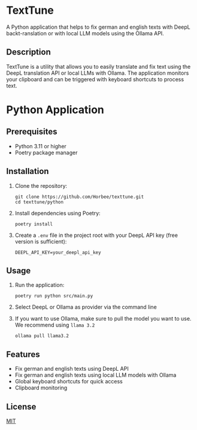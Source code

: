 # TextTune

A Python application that helps to fix german and english texts with DeepL backt-ranslation or with local LLM models using the Ollama API.

## Description

TextTune is a utility that allows you to easily translate and fix text using the DeepL translation API or local LLMs with Ollama. The application monitors your clipboard and can be triggered with keyboard shortcuts to process text.

# Python Application

## Prerequisites

- Python 3.11 or higher
- Poetry package manager

## Installation

1. Clone the repository:

   ```
   git clone https://github.com/Horbee/texttune.git
   cd texttune/python
   ```

2. Install dependencies using Poetry:

   ```
   poetry install
   ```

3. Create a `.env` file in the project root with your DeepL API key (free version is sufficient):
   ```
   DEEPL_API_KEY=your_deepl_api_key
   ```

## Usage

1. Run the application:

   ```
   poetry run python src/main.py
   ```

2. Select DeepL or Ollama as provider via the command line

3. If you want to use Ollama, make sure to pull the model you want to use. We recommend using `llama 3.2`

   ```
   ollama pull llama3.2
   ```

## Features

- Fix german and english texts using DeepL API
- Fix german and english texts using local LLM models with Ollama
- Global keyboard shortcuts for quick access
- Clipboard monitoring

## License

[MIT](LICENSE)
